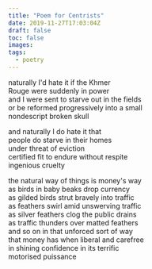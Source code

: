 ```yaml
---
title: "Poem for Centrists"
date: 2019-11-27T17:03:04Z
draft: false
toc: false
images:
tags:
  - poetry
---
```

naturally I'd hate it if the Khmer  
Rouge were suddenly in power  
and I were sent to starve out in the fields  
or be reformed progressively into a small  
nondescript broken skull  

and naturally I do hate it that  
people do starve in their homes  
under threat of eviction  
certified fit to endure without respite  
ingenious cruelty

the natural way of things is money's way  
as birds in baby beaks drop currency  
as gilded birds strut bravely into traffic  
as feathers swirl amid unswerving traffic  
as silver feathers clog the public drains  
as traffic thunders over matted feathers  
and so on in that unforced sort of way  
that money has when liberal and carefree  
in shining confidence in its terrific  
motorised puissance
